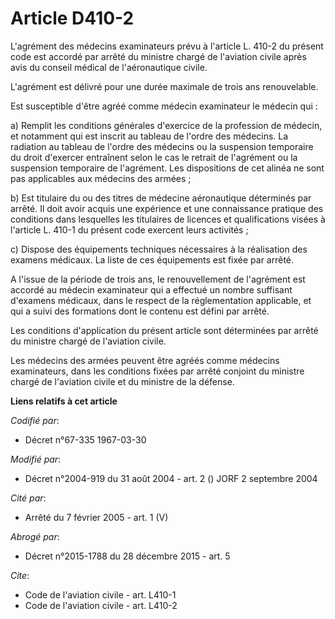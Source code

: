 # Article D410-2

L'agrément des médecins examinateurs prévu à l'article L. 410-2 du présent code est accordé par arrêté du ministre chargé de
l'aviation civile après avis du conseil médical de l'aéronautique civile. 

L'agrément est délivré pour une durée maximale de trois ans renouvelable. 

Est susceptible d'être agréé comme médecin examinateur le médecin qui : 

a) Remplit les conditions générales d'exercice de la profession de médecin, et notamment qui est inscrit au tableau de
l'ordre des médecins. La radiation au tableau de l'ordre des médecins ou la suspension temporaire du droit d'exercer
entraînent selon le cas le retrait de l'agrément ou la suspension temporaire de l'agrément. Les dispositions de cet alinéa ne
sont pas applicables aux médecins des armées ; 

b) Est titulaire du ou des titres de médecine aéronautique déterminés par arrêté. Il doit avoir acquis une expérience et une
connaissance pratique des conditions dans lesquelles les titulaires de licences et qualifications visées à l'article L. 410-1
du présent code exercent leurs activités ; 

c) Dispose des équipements techniques nécessaires à la réalisation des examens médicaux. La liste de ces équipements est
fixée par arrêté. 

A l'issue de la période de trois ans, le renouvellement de l'agrément est accordé au médecin examinateur qui a effectué un
nombre suffisant d'examens médicaux, dans le respect de la réglementation applicable, et qui a suivi des formations dont le
contenu est défini par arrêté. 

Les conditions d'application du présent article sont déterminées par arrêté du ministre chargé de l'aviation civile. 

Les médecins des armées peuvent être agréés comme médecins examinateurs, dans les conditions fixées par arrêté conjoint du
ministre chargé de l'aviation civile et du ministre de la défense.

**Liens relatifs à cet article**

_Codifié par_:

  - Décret n°67-335 1967-03-30

_Modifié par_:

  - Décret n°2004-919 du 31 août 2004 - art. 2 () JORF 2 septembre 2004

_Cité par_:

  - Arrêté du 7 février 2005 - art. 1 (V)

_Abrogé par_:

  - Décret n°2015-1788 du 28 décembre 2015 - art. 5

_Cite_:

  - Code de l'aviation civile - art. L410-1
  - Code de l'aviation civile - art. L410-2
